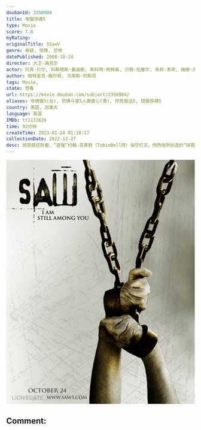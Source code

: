 ```yaml
---
doubanId: 2350904
title: 电锯惊魂5
type: Movie
score: 7.8
myRating: 
originalTitle: 5SawV
genre: 悬疑, 惊悚, 恐怖
datePublished: 2008-10-24
director: 大卫·海克尔
actor: 托宾·贝尔, 科斯塔斯·曼迪勒, 斯科特·帕特森, 贝茜·拉塞尔, 朱莉·本茨, 梅根·古德, 马克·罗斯顿, 卡尔洛·罗塔, 格雷格·布瑞克, 劳拉·戈登, 乔利斯·贾斯基, 迈克·巴特斯, 阿尔·萨皮恩扎, 迈克·瑞巴, 杰夫·普斯蒂尔, 丽莎·贝瑞, 希拉·沙赫, 布兰登·麦吉本
author: 帕特里克·梅尔顿, 马库斯·邓斯坦
tags: Movie, 
state: 想看
url: https://movie.douban.com/subject/2350904/
aliases: 夺魂锯5(台), 恐惧斗室5人面兽心(港), 你死我活5, 链锯惊魂5
country: 美国, 加拿大
language: 英语
IMDb: tt1132626
time: 92分钟
createTime: 2023-01-24 01:18:17
collectionDate: 2022-12-27
desc: 饱受癌症折磨，“竖锯”约翰·克莱默（TobinBell饰）油尽灯灭。然而他所创造的“拼图杀人案”却并未就此停止，反而愈演愈烈。警官马克·霍夫曼（CostasMandylor饰）曾假借“竖锯”之...
---
```


![image](assets/p2197047787.jpg)

Comment: 
---

